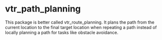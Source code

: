 # vtr_path_planning

This package is better called vtr_route_planning. It plans the path from the current location to the final target location when repeating a path instead of locally planning a path for tasks like obstacle avoidance.

